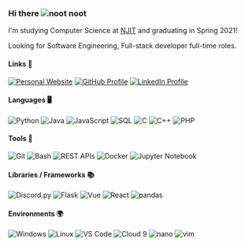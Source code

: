 ### Hi there <img src="https://www.nootify.net/favicon.ico" alt="noot noot">

I'm studying Computer Science at [NJIT](https://www.njit.edu) and graduating in Spring 2021!

Looking for Software Engineering, Full-stack developer full-time roles.

#### Links 🔗
<p>
  <a href="https://www.nootify.net"><img src="https://img.shields.io/badge/Website--_.svg?style=social" alt="Personal Website"></a>
  <a href="https://github.com/nootify"><img src="https://img.shields.io/badge/GitHub--_.svg?style=social&logo=github" alt="GitHub Profile"></a>
  <a href="https://www.linkedin.com/in/echa"><img src="https://img.shields.io/badge/LinkedIn--_.svg?style=social&logo=linkedin" alt="LinkedIn Profile"></a>
</p>

#### Languages 🖥️
![Python](https://img.shields.io/badge/Python-Daily%20Driver-blue?logo=python&logoColor=white)
![Java](https://img.shields.io/badge/Java-Proficient-blue?logo=java&logoColor=white)
![JavaScript](https://img.shields.io/badge/JavaScript-Proficient-blue?logo=javascript&logoColor=white)
![SQL](https://img.shields.io/badge/SQL-Familiar%20with-blue?logo=postgresql&logoColor=white)
![C](https://img.shields.io/badge/C-Familiar%20with-blue?logo=c&logoColor=white)
![C++](https://img.shields.io/badge/C++-Familiar%20with-blue?logo=c%2B%2B&logoColor=white)
![PHP](https://img.shields.io/badge/PHP-Exposure%20to-blue?logo=php&logoColor=white)

#### Tools 🔨
![Git](https://img.shields.io/badge/Git-Proficient-orange?logo=git&logoColor=white)
![Bash](https://img.shields.io/badge/Bash-Proficient-orange?logo=gnu%20bash&logoColor=white)
![REST APIs](https://img.shields.io/badge/REST%20APIs-Proficient-orange)
![Docker](https://img.shields.io/badge/Docker-Familiar%20with-orange?logo=docker&logoColor=white)
![Jupyter Notebook](https://img.shields.io/badge/Jupyter%20Notebook-Exposure%20to-orange?logo=jupyter&logoColor=white)

#### Libraries / Frameworks 📚
![Discord.py](https://img.shields.io/badge/Discord.py-Familiar%20with-green?logo=discord&logoColor=white)
![Flask](https://img.shields.io/badge/Flask-Familiar%20with-green?logo=flask&logoColor=white)
![Vue](https://img.shields.io/badge/Vue-Exposure%20to-green?logo=vue.js&logoColor=white)
![React](https://img.shields.io/badge/React-Exposure%20to-green?logo=react&logoColor=white)
![pandas](https://img.shields.io/badge/pandas-Exposure%20to-green?logo=pandas&logoColor=white)

#### Environments 🌍
![Windows](https://img.shields.io/badge/Windows-Daily%20Driver-lightgrey?logo=windows&logoColor=white)
![Linux](https://img.shields.io/badge/Linux-Daily%20Driver-lightgrey?logo=linux&logoColor=white)
![VS Code](https://img.shields.io/badge/VS%20Code-Daily%20Driver-lightgrey?logo=visual%20studio&logoColor=white)
![Cloud 9](https://img.shields.io/badge/Cloud%209-Familiar%20with-lightgrey?logo=amazon&logoColor=white)
![nano](https://img.shields.io/badge/nano-Familiar%20with-lightgrey?logo=gnu&logoColor=white)
![vim](https://img.shields.io/badge/vim-Familiar%20with-lightgrey?logo=vim&logoColor=white)
